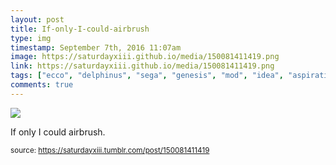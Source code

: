 ```yaml
---
layout: post
title: If-only-I-could-airbrush
type: img
timestamp: September 7th, 2016 11:07am
image: https://saturdayxiii.github.io/media/150081411419.png
link: https://saturdayxiii.github.io/media/150081411419.png
tags: ["ecco", "delphinus", "sega", "genesis", "mod", "idea", "aspiration", "controllers", "art"]
comments: true
---
```

<img src="https://saturdayxiii.github.io/media/150081411419.png"/>

If only I could airbrush.
 
  
<small>source: https://saturdayxiii.tumblr.com/post/150081411419</small>